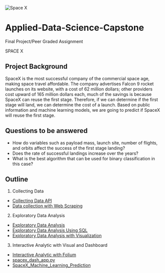 <img src="https://www.spacex.com/static/images/locations/kennedy.jpg" alt="Space X">

# Applied-Data-Science-Capstone
Final Project/Peer Graded Assignment

SPACE X

## Project Background
SpaceX is the most successful company of the commercial space age, making space travel affordable. The company advertises Falcon 9 rocket launches on its website, with a cost of 62 million dollars; other providers cost upward of 165 million dollars each, much of the savings is because SpaceX can reuse the first stage. Therefore, if we can determine if the first stage will land, we can determine the cost of a launch. Based on public information and machine learning models, we are going to predict if SpaceX will reuse the first stage.

## Questions to be answered
* How do variables such as payload mass, launch site, number of flights, and orbits affect the success of the first stage landing?
* Does the rate of successful landings increase over the years?
* What is the best algorithm that can be used for binary classification in this case?

## Outline

1. Collecting Data
* <a href="https://github.com/Hatcher27/Applied-Data-Science-Capstone/blob/main/Data%20Collection%20API%20.ipynb"> Collecting Data API </a>
* <a href="https://github.com/Hatcher27/Applied-Data-Science-Capstone/blob/main/Data%20Collection%20with%20Web%20Scraping%20.ipynb"> Data collection with Web Scraping </a>
2. Exploratory Data Analysis
* <a href="https://github.com/Hatcher27/Applied-Data-Science-Capstone/blob/main/Exploratory%20Data%20Analysis%20.ipynb"> Exploratory Data Analysis </a>
* <a href="https://github.com/Hatcher27/Applied-Data-Science-Capstone/blob/main/eda-sql.ipynb"> Exploratory Data Analysis Using SQL </a>
*  <a href="https://github.com/Hatcher27/Applied-Data-Science-Capstone/blob/main/Exploratory%20Data%20Analysis%20with%20Visualization.ipynb"> Exploratory Data Analysis with Visualization </a>
3. Interactive Analytic with Visual and Dashboard
* <a href="https://github.com/Hatcher27/Applied-Data-Science-Capstone/blob/main/Interactive%20Visual%20Analytics%20with%20Folium%20.ipynb"> Interactive Analytic with Folium </a>
* <a href="https://github.com/Hatcher27/Applied-Data-Science-Capstone/blob/main/spacex_dash_app.py"> spacex_dash_app.py </a>
* <a href="https://github.com/Hatcher27/Applied-Data-Science-Capstone/blob/main/SpaceX_Machine_Learning_Prediction.ipynb"> SpaceX_Machine_Learning_Prediction </a>

